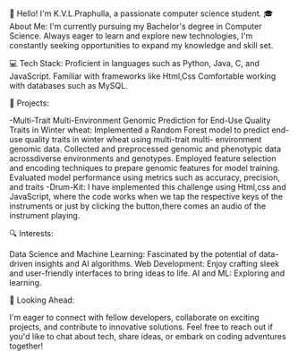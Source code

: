 👋 Hello! I'm K.V.L.Praphulla, a passionate computer science student.
🎓 About Me:
I'm currently pursuing my Bachelor's degree in Computer Science.
Always eager to learn and explore new technologies, I'm constantly seeking opportunities to expand my knowledge and skill set.

💻 Tech Stack:
Proficient in languages such as Python, Java, C, and JavaScript.
Familiar with frameworks like Html,Css
Comfortable working with databases such as MySQL.

🚀 Projects:

-Multi-Trait Multi-Environment Genomic Prediction for End-Use Quality Traits in Winter wheat: 
 Implemented a Random Forest model to predict end-use quality traits in winter wheat using  multi-trait multi- environment genomic data. 
 Collected and preprocessed genomic and phenotypic data acrossdiverse environments and genotypes. 
 Employed feature selection and encoding techniques to prepare genomic features for model training.
 Evaluated model performance using metrics such as accuracy, precision, and traits
 -Drum-Kit:
 I have implemented this challenge using Html,css and JavaScript, where the code works when we tap the respective keys of the instruments or just by clicking the 
 button,there comes an audio of the instrument playing.
 
🔍 Interests:

Data Science and Machine Learning: Fascinated by the potential of data-driven insights and AI algorithms.
Web Development: Enjoy crafting sleek and user-friendly interfaces to bring ideas to life.
AI and ML: Exploring and learning.

🌟 Looking Ahead:

I'm eager to connect with fellow developers, collaborate on exciting projects, and contribute to innovative solutions.
Feel free to reach out if you'd like to chat about tech, share ideas, or embark on coding adventures together!
